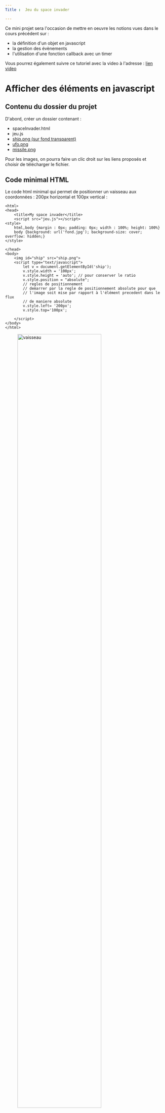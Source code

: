 ```yaml
---
Title :  Jeu du space invader

---
```


Ce mini projet sera l'occasion de mettre en oeuvre les notions vues dans le cours précédent sur : 

- la définition d'un objet en javascript
- la gestion des évènements
- l'utilisation d'une fonction callback avec un timer

Vous pourrez également suivre ce tutoriel avec la video à l'adresse : 
[lien video ](https://www.youtube.com/watch?v=IXDO5pKA9pY)

# Afficher des éléments en javascript
## Contenu du dossier du projet
D'abord, créer un dossier contenant :

* spaceInvader.html
* jeu.js
* <a href="../images/ship.png">ship.png (sur fond transparent)</a>
* <a href="../images/ufo.png">ufo.png</a>
* <a href="../images/missile.png">missile.png</a>



Pour les images, on pourra faire un clic droit sur les liens proposés et choisir de télécharger le fichier.



## Code minimal HTML
Le code html minimal qui permet de positionner un vaisseau aux coordonnées : 200px horizontal et 100px vertical : 
```
<html>
<head>
	<title>My space invader</title>
	<script src="jeu.js"></script>
<style>
	html,body {margin : 0px; padding: 0px; width : 100%; height: 100%}
	body {background: url('fond.jpg'); background-size: cover; overflow: hidden;}
</style>

</head>
<body>
	<img id="ship" src="ship.png">
	<script type="text/javascript">
		let v = document.getElementById('ship');
		v.style.width = '100px';
		v.style.height = 'auto'; // pour conserver le ratio
		v.style.position = "absolute";
		// regles de positionnement
		// demarrer par la regle de positionnement absolute pour que 
		// l'image soit mise par rapport à l'élément precedent dans le flux
		// de maniere absolute
		v.style.left= '200px';
		v.style.top='100px';

	</script>
</body>
</html>
```

<figure>
<img src="../images/position.png" width = 80% alt="vaisseau">
<figcaption>position du vaisseau à 200px à gauche et 100 px en bas</figcaption>
</figure>

Le problème est que l'on ne veut pas avoir à taper tout ces volumes de code pour positionner un vaisseau un missile ou un alien : on va alors utiliser une librairie que l'on va nous même écrire.

On pourra effacer toutes les lignes écrites entre les balises `<body>` et `</body>`

# le constructeur de Sprites : function Sprite( )
## les propriétés liées aux attributs
Nous allors programmer une librairie javascript qui va nous permettre de concevoir un constructeur pour tous les objets à afficher. Chacun des ces objets aura alors des propriétés de positionnement, et deux options d'affichage : visible ou caché.
Commençons par programmer le constructeur et les attributs dont héritera l'objet. Dans le fichier `jeu.js`, mettre les lignes de code : 

```
function Sprite(filename, left,top){
	this._node = document.createElement("img");
	this._node.src = filename;
	this._node.style.position="absolute";
	this._node.style.height="100px";
	this._node.style.width="auto";
	this._node.style.left=left+"px";
	this._node.style.top=top+"px"
	document.body.appendChild(this._node);
}
```

*Explications:*

- La `function Sprite(filename, left,top){` : C'est une fonction de creation d'objets (contient des this et commence par majuscule)
- `Sprite`  :  l'element à créer
- `this` :  l'objet lui meme et  `_node` , c'est l'élément correspondant, avec tous ses attributs, tel qu'on l'avait défini de maniere statique dans le premier document html.

On peut déjà positionner l'objet à l'écran en écrivant dans la partie `<script>` de la **page html** : (ce sera alors la première ligne mise entre les balises `<script>` et `</script>`

>`let vaisseau = Sprite('ship.png',400,500);`

Ce qui devrait *construire* un objet *vaisseau*, et ajouter un nouvel élément sur la page : l'image du vaisseau à la position 400px,500px.

		
## Les propriétés de (re)positionnement

<div>
    <label for="toggle" class="btn-lg">Cliquer pour plus d'explications</label>
    
    <input type="checkbox" id="toggle" class="visually-hidden">

    <div class="control-me">

      <p>On souhaite maintenant ajouter des méthodes particulières à l'objet, qui permettront de le déplacer facilement (le <span class="italic">repositionner</span>).</p>

      <p>On pourrait le réaliser à l'aide d'une affectation simple, comme on l'a déjà vu dans le cours précédent. Par exemple, avec : 
      <code>Sprite.posX</code></p>

      <p>Ici, on va utiliser la méthode Object.defineProperty(), qui permet de préciser le comportement attendu, potentiellement différent de celui par défaut.</p>

      <p>On veut maintenant que la nouvelle propriété <code>left</code> soit accessible en ecriture ET en lecture de la manière suivante : 
      <ul>
      <li>Ecriture : Avec le signe <code>=</code> d'affectation =>  <code>vaisseau.left = 400;</code> </li>
      <li>Lecture : Sans le signe <code>=</code> pour accéder à la valeur => <code>vaisseau.left</code> </li>
      </ul>
      </p>

    </div>
</div>



Une fois cette nouvelle méthode attachée au constructeur *Sprite*, on peut le représenter avec le schéma suivant : 

<figure>
<img src="../images/objet.png" width = 80% alt="classe sprite">
<figcaption>classe Sprite</figcaption>
</figure>

L'objet que l'on définira à partir de cette classe héritera des propriétés et des méthodes, que l'on appelera avec l'instruction `objet.propriété` ou `objet.methode` 

> Pour ajouter les méthodes : Dans le fichier `jeu.js`, enlever l'accolade finale du constructeur et mettre :

```
Object.defineProperty(this,"left", {
	get: function(){
		return this._left;
	},
	set: function(value){
		this._left=value;
		this._node.style.left=this._left+"px";
	}
});
```

`Object.defineProperty` permet de definir une propriété pour l'objet que l'on a créé : on passe l'objet avec l'argument `this`

> une propriété est un ensemble de 2 *methodes* : 

> * une methode `get` d'acces en lecture.
> * une methode `set` d'acces en ecriture

Remarquer que l'on utilise `_left`pour le nommage d'une prorieté qui reste privée (locale) dans ce constructeur.

Cette *methode*, on va y acceder avec le nom de *proprieté* `left`: 

On fait par exemple dans le script de la page principale : (ligne à écrire à la suite des autres instruction, avant la fermeture `</script>` dans la page **html**) 

> `vaisseau.left = 400;` 

Le signe `=` va indiquer que l'on invoque la propriété `left`en *ecriture* (on dit que l'on invoque le *setter*), et cela va modifier l'attribut css `style avec la nouvelle règle `left : 400px`. 

Rafraichissons la page.	
Dans la console : explorons les attributs de l'élément associé à l'objet `vaisseau` : 
On peut alors vérifier les valeurs prises pour les propriétés CSS des attributs.

Ouvrir la console du navigateur, et saisir : 
```
> vaisseau._node.style
< CSSStyleDeclaration {0: "position", 1: "height", 2: "width", 3: "left", 4: "top", alignContent: "", alignItems: "", alignSelf: "", alignmentBaseline: "", all: "", …}
> vaisseau._node.style["height"]
< "100px"
```

On sait maintenant positionner horizontalement le vaisseau.
Avec de nouvelles déclarations dans le même format, on peut aussi : 

* positionner **verticalement** (propriete CSS `top`)
* modifier la propriete CSS `display` dont les valeurs possibles sont : 
	* `none` : n'affiche pas
	* `block` : affiche

## le script jeu.js
Avec le constructeur Sprite( ) tel qu'il a été défini dans le paragraphe précédent, le script `jeu.js` est alors :  
```
function Sprite(filename, left,top){

	this._node = document.createElement("img");
	this._node.src = filename;
	this._node.style.position="absolute";
	this._node.style.height="100px";
	this._node.style.width="auto";
	//this._node.style.left=left+"px";
	//this._node.style.top=top+"px"
	document.body.appendChild(this._node);

  Object.defineProperty(this,"left", {
   get: function(){
		return this._left;
	},
	set: function(value){
		this._left=value;
		this._node.style.left=this._left+"px";
	}
	});

	Object.defineProperty(this,"top", {
	get: function(){
		return this._top;
	},
	set: function(value){
		this._top=value;
		this._node.style.top=this._top+"px";
	}
	});

	Object.defineProperty(this,"display", {
	get: function(){
		return this._node.style.display;
	},
	set: function(value){
		this._top=value;
		this._node.style.display=value;
	}
	});

	this.left=left;
	this.top = top;
}
```

## Positionner les éléments

Le reste du script sera mis entre les balises `<script>`de la page **html**.
On peut avoir accès à la dimension de l'écran avec un propriété de l'objet : 

*document* : `document.body.clientWidth`

Centrer le vaisseau, au mileu de l'écran, en position basse avec l'instruction : remplacer `let vaisseau = Sprite('ship.png',400,500);` par : 

> `let vaisseau = new Sprite("ship.png", document.body.clientWidth/2, 500);`

*A vous de jouer :* ajouter 3 aliens que vous devrez repartir sur la largeur de l'écran, en position haute. Nommez les : *alien1, alien 2, alien3*.

Et ajoutez le missile, à une position quelconque, mais modifiez immédiatement sa propriété `display`pour qu'il reste caché : 
ajouter : 

> `missile.display="none";` 

<figure>
<img src="../images/positionTous.png" width = 80% alt="éléments">
<figcaption>à gauche : missile visible, à droite : missile caché</figcaption>
</figure>

# Gestionnaires d'évènements
On ajoute un gestionnaire d'evenements lié aux touches appuyées avec : 

`document.onkeydown = function (event) {`

lorsque l'on appuie sur une touche, cela genere un evenement `"event"` et appelle une fonction avec le parametre  l'un des attributs possibles de `event` qui est `keyCode` : comme ici, l'evenement est lié aux touches appuyées, on peut demander le keyCode de ces touches : 

> Mettre les lignes suivantes dans le programme de la page **html** : 

```
document.onkeydown = function (event) {
	console.log(event.keyCode);
	}
```
Cliquer alors dans la fenêtre du navigateur pour lui donner le focus, puis tester en appuyant sur diverses touches du clavier la valeur affichée dans la console : 

* f : 70
* flèche droite : 39
* flèche gauche : 37
* s : 83
* space : 32

Pour faire avancer le vaisseau à droite lorsque l'on appuie sur la touche f ou la flèche droite, il faut alors mettre : 
```
document.onkeydown = function (event) {
    if (event.keyCode==70 || event.keyCode==39 ){
				vaisseau.left+=10;
}
```

A vous de jouer : 
ajouter alors, dans le même bloc de code lié à la gestion d'evenements du clavier, les instructions consitionnelles qui feront : 
* avancer le vaisseau à gauche pour s ou pour flèche gauche
* faire apparaitre le missile juste devant le vaisseau lorsque l'on appuie sur la barre espace.
* limiter le déplacement à gauche et à droite pour ne pas que le vaisseau sorte de l'écran.


# Animer les éléments
On va modifier à intervalle de temps réguliers les aliens et le missile, ce qui donnera l'illusion d'une trajectoire.

## méthode setInterval()
Les méthodes setTimeout et setInterval sont des méthodes de l'objet Window. 
Ce sont des processus indépendants qui, quand ils sont lancés par une instruction, ne bloquent pas l'affichage du reste de la page ni les actions de l'utilisateur.
Elles permettent de placer dans la pile des prochaines fonctions à exécuter une fonction particulière. Javascript exécute cette pile fonction après fonction dans l'ordre de la pile. 
* SetTimeout indique un délai avant exécution
* setInterval déclenche une opération à intervalles réguliers
* ClearTimeout interrompt le décompte de setTimeout et de setInterval

> Syntaxe : 
`var intervalID = scope.setInterval(func ou bloc de code, [delay (en ms)]);`

Ce compteur de temps est identifié de manière unique : `window.setInterval` renvoie une valeur numérique qui permet cette identification.

> Dans le fichier `jeu.js`, en dehors du constructeur Sprite( ) (à la suite), ajouter : 

```
Sprite.prototype.startAnimation = function (fct, interval) {
	if (this._clock) window.clearInterval (this._clock);
	// s'il y a deja un missile qui est envoyé, clearInterval
	// retire le timer qui lui était lié et en met un nouveau
	var _this=this;
	// on demarre un intervalle que l'on associe à l'objet this
	// on déclare une nouvelle variable locale avec l'underscore _this
	// dont la portée sera descendante. Cette variable pourra être utilisée 
	// par la fonction executée par setInterval
	this._clock=window.setInterval(function(){
		fct(_this);
	},interval);
};

Sprite.prototype.stopAnimation = function() {
	window.clearInterval(this._clock);
};
```

Lorsque la touche `barre espace` est appuyée : on appelle la méthode `startAnimation` pour l'objet *missile*. Cette méthode appelle la fonction `setInterval` qui va associer un timer à l'objet lorsque l'on fait `nom_de_l_objet.startAnimation(fct,interval)`. L'un des paramètres de la fonction `setInterval`est justement une fonction, `fct`. On met `moveMissile` comme fonction de *callback*. 
Le timer associé à l'objet, appelle à intervalle de temps régulier cette fonction qui est passée en paramètre (ce que l'on appelle un callback). L'intervalle de temps est donné par la paramètre `interval`. Ce qui modifie la *pile d'appel* des fonctions dans le programme.



<figure>
<img src="../images/pile.png" width = 80% alt="pile d'appel des fonctions">
<figcaption>fonction callback et pile d'appel des fonctions</figcaption>
</figure>




La deuxieme propriété, stopAnimation, permet de retirer le timer avec l'instruction `clearInterval()`.



*Remarques :* voir en annexe en bas du document



## animation du missile
On va alors ajouter la fonction moveMissile(missile) qui sera appelée par setInterval : 
Dans la partie `<script>` du programme de la page **html** : en dehors de la fonction anonyme executée par onkeydown, on ajoute : 

```
function moveMissile(missile){
		missile.top -=10;
		if (missile.top<100) {
		  missile.stopAnimation(); // sortie de l'écran : on retire le timer de l'objet
		  missile.display = "none";
		}
	}
``` 
Lorsque la fonction est appelée, cela modifie la position du missile (on soustrait 10 px à sa position par rapport au haut de la page)

> dans le bloc de code associé à la condition sur l'évenement de la touche appuyée (la n°32), ajouter : `missile.startAnimation(moveMissile,20);` 

Le bloc de code doit maintenant avoir le contenu suivant : 
```
if (event.keyCode == 32){
	if (missile.display=="none"){
	// condition qui permet de ne lancer un missile que 
	// si aucun missile n'est deja en vol
	missile.display="block";
	missile.left = vaisseau.left+vaisseau._node.width/2;
	missile.top = vaisseau.top;
	missile.startAnimation(moveMissile,20);
	}
}
```

## animation des aliens
On créé ensuite l'animation des aliens, avec un déplacement à droite puis à gauche, à l'aide de 2 nouvelles fonctions : 

```
function moveAlienToRight(alien){
		alien.left += 10;
		if (alien.left > document.body.clientWidth-vaisseau._node.width){
			alien.stopAnimation();
			alien.top += 50;
			alien.startAnimation(moveAlienToLeft,40);
		}
	}

	function moveAlienToLeft(alien){
		alien.left -= 10;
		if (alien.left < 0){
			alien.stopAnimation();
			alien.top += 50;
			alien.startAnimation(moveAlienToRight,40);
		}
	}
	
	alien1.startAnimation(moveAlienToRight,40);
```
Puis on lance l'animation pour chacun des autres aliens : 
`alien2.startAnimation(moveAlienToRight,40);` par exemple pour le 2e alien.

Enfin, on va programmer une méthode de verification de collision de sprite, mais au niveau de la librairie de sprites.



# Ajout d'une méthode checkCollision
Dans le fichier `jeu.js`, ajouter les lignes de code suivantes pour vérifier si deux sprites se chevauchent

```
Sprite.prototype.checkCollision = function (other){
	return (( this.top + this._node.height > other.top) && 
		(this.top<(other.top+other._node.height)) &&
		(this.left+this._node.width>other.left) &&
		(this.left<other.left+other._node.width))
}
```

Si on veut savoir si le sprite missile chevauche le sprite alien1, on fait, dans la fonction de déplacement du missile : 
`missile.checkCollision(alien1)`

La fonction retourne alors `true` si les 2 sprites se chevauchent.
L'appel de cette méthode de missile se fera dans la fonction moveMissile(missile). Ajouter les lignes suivantes : 
```
if (alien1.display != "none" && missile.checkCollision(alien1)){
			// on ne fait un test QUE si l'alien est visible
			// sinon le missile traverse l'écran
			missile.display="none";
			missile.stopAnimation();
			alien1.display="none";
			alien1.stopAnimation();
			// on retire l'alien
		}
```

# Prolongement
Il reste maintenant à programmer les conditions de collision du missile avec les autres aliens, et aussi la condition de collision des aliens avec le vaisseau, ce qui amènerait un *Game Over*.

Enfin, pour aller plus loin, on pourrait imaginer d'ajouter encore plus d'aliens, comme expliqué dans la vidéo (lien en début de document), de gérer un *Score*, et de pouvoir recommencer la partie. 


# Annexe
1. Pour comprendre en détail la manière avec laquelle on a programmé ce timer, il faudra revoir, dans le cours précédent ce que sont : **une fonction callback, une fonction lambda, un objet et son prototype**
2. Remarque à propos de la portée des variables : Le problème du **this**

Le code executé par setInterval() se fait dans un contexte séparé de celui de la fonction qui l'appelle. Conséquence : le mot clé `this`ne pointe pas vers l'objet local , mais il est associé au contexte global, window.
En dehors de tout contexte, pour un navigateur, `this` est l'objet window.

C'est la raison pour laquelle on choisit ici de déclarer : 
`var _this = this;` juste avant la fonction anonyme qui fait appel à `_this` 

# Programme complet
## page html
```
<html>
<head>
	<title>My space invader</title>
	<script src="jeu.js"></script>
<style>
	html,body {margin : 0px; padding: 0px; width : 100%; height: 100%}
	body {background: url('fond.jpg'); background-size: cover; overflow: hidden;}
</style>

</head>
<body>
	
	<script type="text/javascript">
		let vaisseau = new Sprite("ship.png",400,500);
		let alien1 = new Sprite("ufo.png",100,100);
		let alien2 = new Sprite("ufo.png",400,100);
		let alien3 = new Sprite("ufo.png",700,100);
		
		let missile = new Sprite("missile.png",100,100);
		missile.display="none";
		
		document.onkeydown = function (event) {
			console.log(event.keyCode);
			// l'un des attributs possibles de event est keyCode : 
			// comme ici, l'evenement est lié aux touches appuyées
			// on peut demander le keyCode de ces touches.
			// f : 70
			// s : 83
			// space : 32
			if (event.keyCode==70 || event.keyCode==39 ){
				vaisseau.left+=10;
			}
			if (event.keyCode==83 || event.keyCode==37 ){
				vaisseau.left-=10;
			}
			


			if (vaisseau.left<=0) vaisseau.left = 0;
			if (vaisseau.left >= document.body.clientWidth-vaisseau._node.width) vaisseau.left=document.body.clientWidth-vaisseau._node.width;
			if (event.keyCode == 32){
				if (missile.display=="none"){
				// condition qui permet de ne lancer un missile que 
				// si aucun missile n'est deja en vol

				missile.display="block";
				missile.left = vaisseau.left+vaisseau._node.width/2;
				missile.top = vaisseau.top;
				missile.startAnimation(moveMissile,20);
				// on appelle la methode startAnimation
				// associée à l'objet missile
				// avec la fonction missile comme premier parametre (callback)
				// et 20 ms comme seconde parametre (mis dans interval
				// par la fonction anonyme executée lorsque l'on appelle 
				// la methode)
				}
			}
			
		}
			
	function moveMissile(missile){
		missile.top -=10;
		if (missile.top<100) {
		missile.stopAnimation(); // sortie de l'écran : on retire le timer de l'objet
		missile.display = "none";
		}
		if (alien1.display != "none" && missile.checkCollision(alien1)){
			// on ne fait un test QUE si l'alien est visible
			// sinon le missile traverse l'écran
			missile.display="none";
			missile.stopAnimation();
			alien1.display="none";
			alien1.stopAnimation();
			// on retire l'alien
		}
	}

	function moveAlienToRight(alien){
		alien.left += 10;
		if (alien.left > document.body.clientWidth-vaisseau._node.width){
			alien.stopAnimation();
			alien.top += 50;
			alien.startAnimation(moveAlienToLeft,40);
		}
	}

	function moveAlienToLeft(alien){
		alien.left -= 10;
		if (alien.left < 0){
			alien.stopAnimation();
			alien.top += 50;
			alien.startAnimation(moveAlienToRight,40);
		}
	}
	
	alien1.startAnimation(moveAlienToRight,40);
	alien2.startAnimation(moveAlienToRight,40);
	alien3.startAnimation(moveAlienToRight,40);

	</script>
</body>
</html>
```

## fichier jeu.js
```
function Sprite(filename, left,top){

	this._node = document.createElement("img");
	this._node.src = filename;
	this._node.style.position="absolute";
	this._node.style.height="100px";
	this._node.style.width="auto";
	//this._node.style.left=left;
	//this._node.style.top=top;
	document.body.appendChild(this._node);



	Object.defineProperty(this,"left", {
	

	get: function(){
		return this._left;
	},
	set: function(value){
		this._left=value;
		this._node.style.left=this._left+"px";
	}
	});

	Object.defineProperty(this,"top", {
	get: function(){
		return this._top;
	},
	set: function(value){
		this._top=value;
		this._node.style.top=this._top+"px";
	}
	});

	Object.defineProperty(this,"display", {
	get: function(){
		return this._node.style.display;
	},
	set: function(value){
		this._top=value;
		this._node.style.display=value;
	}
	});

	this.left=left;
	this.top = top;
}

Sprite.prototype.startAnimation = function (fct, interval) {
	if (this._clock) window.clearInterval (this._clock);
	// s'il y a deja un missile qui est envoyé, clearInterval
	// retire le timer qui lui était lié et en met un nouveau
	var _this=this;
	// on demarre un intervalle que l'on associe à l'objet this
	// on déclare une nouvelle variable locale avec l'underscore _this
	// dont la portée sera descendante. Cette variable pourra être utilisée 
	// par la fonction déclarée  
	this._clock=window.setInterval(function(){
		fct(_this);
	},interval);
};

Sprite.prototype.stopAnimation = function() {
	window.clearInterval(this._clock);
};


Sprite.prototype.checkCollision = function (other){
	return (( this.top + this._node.height > other.top) && 
		(this.top<(other.top+other._node.height)) &&
		(this.left+this._node.width>other.left) &&
		(this.left<other.left+other._node.width))
}

```


# Liens

* [video du tutoriel tutoriel ](https://www.youtube.com/watch?v=IXDO5pKA9pY)]
* [Object.defineProperty() sur MDN Mozilla](https://developer.mozilla.org/fr/docs/Web/JavaScript/Reference/Objets_globaux/Object/defineProperty)





